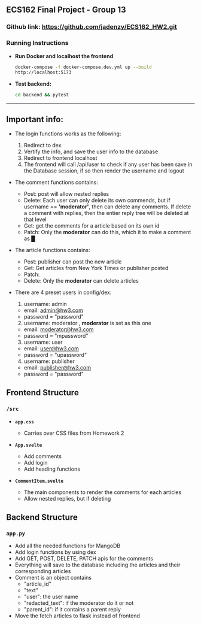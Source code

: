 ## ECS162 Final Project - Group 13

### Github link: https://github.com/jadenzy/ECS162_HW2.git

### Running Instructions

- **Run Docker and localhost the frontend**  
  ```bash
  docker-compose -f docker-compose.dev.yml up --build 
  http://localhost:5173
  ```
- **Test backend:**  
  ```bash
  cd backend && pytest
  ```
---

## Important info: 
  - The login functions works as the following: 
    1. Redirect to dex 
    2. Vertify the info, and save the user info to the database 
    3. Redirect to frontend localhost 
    4. The frontend will call /api/user to check if any user has been save in the Database session, if so then render the username and logout 

  - The comment functions contains: 
    - Post: post will allow nested replies 
    - Delete: Each user can only delete its own commends, but if username == **'moderator'**, then can delete any comments. If delete a comment with replies, then the entier reply tree will be deleted at that level 
    - Get: get the comments for a article based on its own id 
    - Patch: Only the **moderator** can do this, which it to make a comment as █

  - The article functions contains:
    - Post: publisher can post the new article 
    - Get: Get articles from New York Times or publisher posted
    - Patch: 
    - Delete: Only the **moderator** can delete articles
  - There are 4 preset users in config/dex: 
    1. username: admin
      - email: admin@hw3.com
      - password = "password"
      
     
    2. username: moderator , **moderator** is set as this one 
      - email: moderator@hw3.com
      - password = "mpassword" 
     
    3. username: user
      - email: user@hw3.com
      - password = "upassword"

    4. username: publisher
      - email: publisher@hw3.com
      - password = "password"
      
## Frontend Structure

### `/src`
- **`app.css`**
  - Carries over CSS files from Homework 2

- **`App.svelte`**
  - Add comments 
  - Add login 
  - Add heading functions 

- **`CommentItem.svelte`**
  - The main components to render the comments for each articles 
  - Allow nested replies, but if deleting 

## Backend Structure

### `app.py`
  - Add all the needed functions for MangoDB 
  - Add login functions by using dex 
  - Add GET, POST, DELETE, PATCH apis for the comments 
  - Everything will save to the database including the articles and their corresponding articles 
  - Comment is an object contains    
    - "article_id"
    - "text"
    - "user": the user name 
    - "redacted_text": if the moderator do it or not 
    - "parent_id": if it contains a parent reply 
  - Move the fetch articles to flask instead of frontend 


    

